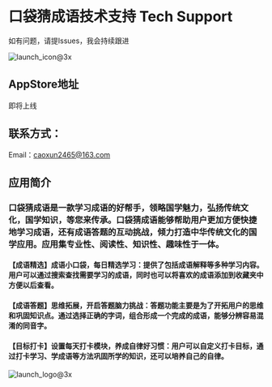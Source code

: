 # 口袋猜成语技术支持 Tech Support
如有问题，请提Issues，我会持续跟进

![launch_icon@3x](https://github.com/caoxun2465/kdccy/assets/140052561/bbe9f897-3858-4d52-91e5-70520398838d)

## AppStore地址
即将上线

## 联系方式：
Email：caoxun2465@163.com

## 应用简介
### 口袋猜成语是一款学习成语的好帮手，领略国学魅力，弘扬传统文化，国学知识，等您来传承。口袋猜成语能够帮助用户更加方便快捷地学习成语，还有成语答题的互动挑战，倾力打造中华传统文化的国学应用。应用集专业性、阅读性、知识性、趣味性于一体。
#### 【成语精选】成语小口袋，每日精选学习：提供了包括成语解释等多种学习内容。用户可以通过搜索查找需要学习的成语，同时也可以将喜欢的成语添加到收藏夹中方便以后查看。
#### 【成语答题】思维拓展，开启答题脑力挑战：答题功能主要是为了开拓用户的思维和巩固知识点。通过选择正确的字词，组合形成一个完成的成语，能够分辨容易混淆的同音字。
#### 【目标打卡】设置每天打卡模块，养成自律好习惯：用户可以自定义打卡目标，通过打卡学习、学成语等方法巩固所学的知识，还可以培养自己的自律。
![launch_logo@3x](https://github.com/caoxun2465/kdccy/assets/140052561/441ac632-5562-4cd1-84ac-bf0ea2ae4c57)
